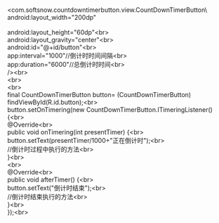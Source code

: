 <br><com.softsnow.countdowntimerbutton.view.CountDownTimerButton\ 
        <br>android:layout_width="200dp"\
        <br>android:layout_height="60dp"\<br> 
        <br>android:layout_gravity="center"\<br> 
        <br>android:id="@+id/button"\<br> 
        <br>app:interval="1000"//倒计时时间间隔\<br> 
       <br> app:duration="6000"//总倒计时时间\<br> 
        <br>/>\<br> 
        <br>\<br> 
        <br>\<br> 
 <br>final CountDownTimerButton button= (CountDownTimerButton) findViewById(R.id.button);\<br> 
       <br> button.setOnTimering(new CountDownTimerButton.ITimeringListener() {\<br> 
           <br> @Override\<br> 
           <br> public void onTimering(int presentTimer) {\<br> 
               <br> button.setText(presentTimer/1000+"正在倒计时");\<br> 
                <br>//倒计时过程中执行的方法\<br> 
           <br> }\<br> 
	    <br>\<br> 
            <br>@Override\<br> 
            <br>public void afterTimer() {\<br> 
                <br>button.setText("倒计时结束");\<br> 
                 <br>//倒计时结束执行的方法\<br> 
            <br>}\<br> 
       <br> });\<br> 

